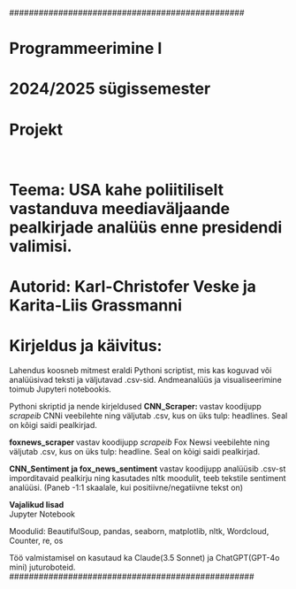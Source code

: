 ################################################
# Programmeerimine I
# 2024/2025 sügissemester
# Projekt

<br>

# Teema: USA kahe poliitiliselt vastanduva meediaväljaande pealkirjade analüüs enne presidendi valimisi. 

# Autorid: Karl-Christofer Veske ja Karita-Liis Grassmanni

# Kirjeldus ja käivitus:
Lahendus koosneb mitmest eraldi Pythoni scriptist, mis kas koguvad või analüüsivad teksti ja väljutavad .csv-sid. Andmeanalüüs ja visualiseerimine toimub Jupyteri notebookis. 

Pythoni skriptid ja nende kirjeldused
<b>CNN_Scraper: </b> vastav koodijupp <i> scrapeib </i> CNNi veebilehte ning väljutab .csv, kus on üks tulp: headlines. Seal on kõigi saidi pealkirjad. 

<b> foxnews_scraper </b> vastav koodijupp <i> scrapeib </i> Fox Newsi veebilehte ning väljutab .csv, kus on üks tulp: headline. Seal on kõigi saidi pealkirjad.  

<b>CNN_Sentiment ja fox_news_sentiment</b> vastav koodijupp analüüsib .csv-st imporditavaid pealkirju ning kasutades nltk moodulit, teeb tekstile sentiment analüüsi. (Paneb -1:1 skaalale, kui positiivne/negatiivne tekst on)

<b> Vajalikud lisad</b>
<br>
Jupyter Notebook

Moodulid: BeautifulSoup, pandas, seaborn, matplotlib, nltk, Wordcloud, Counter, re, os

Töö valmistamisel on kasutaud ka Claude(3.5 Sonnet) ja ChatGPT(GPT-4o mini) juturoboteid. 
##################################################
